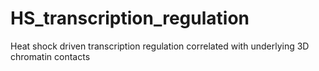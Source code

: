 # HS_transcription_regulation
Heat shock driven transcription regulation correlated with underlying 3D chromatin contacts
